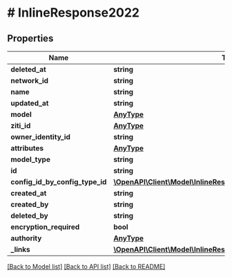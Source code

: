 # # InlineResponse2022

## Properties

Name | Type | Description | Notes
------------ | ------------- | ------------- | -------------
**deleted_at** | **string** |  | 
**network_id** | **string** |  | 
**name** | **string** |  | 
**updated_at** | **string** |  | 
**model** | [**AnyType**](.md) |  | 
**ziti_id** | [**AnyType**](.md) |  | 
**owner_identity_id** | **string** |  | 
**attributes** | [**AnyType**](.md) |  | 
**model_type** | **string** |  | 
**id** | **string** |  | 
**config_id_by_config_type_id** | [**\OpenAPI\Client\Model\InlineResponse2022ConfigIdByConfigTypeId**](InlineResponse2022ConfigIdByConfigTypeId.md) |  | 
**created_at** | **string** |  | 
**created_by** | **string** |  | 
**deleted_by** | **string** |  | 
**encryption_required** | **bool** |  | 
**authority** | [**AnyType**](.md) |  | 
**_links** | [**\OpenAPI\Client\Model\InlineResponse2021Links**](InlineResponse2021Links.md) |  | 

[[Back to Model list]](../../README.md#documentation-for-models) [[Back to API list]](../../README.md#documentation-for-api-endpoints) [[Back to README]](../../README.md)


